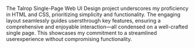 The Talrop Single-Page Web UI Design project underscores my proficiency in HTML and CSS,
prioritizing simplicity and functionality. The engaging layout seamlessly guides usersthrough key features, ensuring a comprehensive and enjoyable interaction—all condensed
on a well-crafted single page. This showcases my commitment to a streamlined userexperience without compromising functionality.
